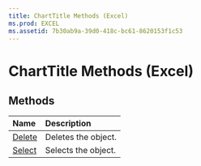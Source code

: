 ```yaml
---
title: ChartTitle Methods (Excel)
ms.prod: EXCEL
ms.assetid: 7b30ab9a-39d0-418c-bc61-8620153f1c53
---
```



# ChartTitle Methods (Excel)

## Methods



|**Name**|**Description**|
|:-----|:-----|
|[Delete](charttitle-delete-method-excel.md)|Deletes the object.|
|[Select](charttitle-select-method-excel.md)|Selects the object.|

